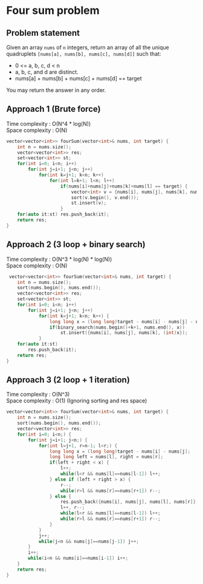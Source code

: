 # Four sum problem

## Problem statement

Given an array `nums` of `n` integers, return an array of all the unique quadruplets `[nums[a], nums[b], nums[c], nums[d]]` such that:

- 0 <= a, b, c, d < n
- a, b, c, and d are distinct.
- nums[a] + nums[b] + nums[c] + nums[d] == target

You may return the answer in any order.

## Approach 1 (Brute force)

Time complexity : O(N^4 \* log(N))  
Space complexity : O(N)

```cpp
vector<vector<int>> fourSum(vector<int>& nums, int target) {
    int n = nums.size();
    vector<vector<int>> res;
    set<vector<int>> st;
    for(int i=0; i<n; i++)
        for(int j=i+1; j<n; j++)
            for(int k=j+1; k<n; k++)
                for(int l=k+1; l<n; l++)
                    if(nums[i]+nums[j]+nums[k]+nums[l] == target) {
                        vector<int> v = {nums[i], nums[j], nums[k], nums[l]};
                        sort(v.begin(), v.end());
                        st.insert(v);
                    }
    for(auto it:st) res.push_back(it);
    return res;
}
```

## Approach 2 (3 loop + binary search)

Time complexity : O(N^3 \* log(N) \* log(N))  
Space complexity : O(N)

```cpp
 vector<vector<int>> fourSum(vector<int>& nums, int target) {
    int n = nums.size();
    sort(nums.begin(), nums.end());
    vector<vector<int>> res;
    set<vector<int>> st;
    for(int i=0; i<n; i++)
        for(int j=i+1; j<n; j++)
            for(int k=j+1; k<n; k++) {
                long long x = (long long)target - nums[i] - nums[j] - nums[k];
                if(binary_search(nums.begin()+k+1, nums.end(), x))
                    st.insert({nums[i], nums[j], nums[k], (int)x});
            }
    for(auto it:st)
        res.push_back(it);
    return res;
}
```

## Approach 3 (2 loop + 1 iteration)

Time complexity : O(N^3)  
Space complexity : O(1) (Ignoring sorting and res space)

```cpp
vector<vector<int>> fourSum(vector<int>& nums, int target) {
    int n = nums.size();
    sort(nums.begin(), nums.end());
    vector<vector<int>> res;
    for(int i=0; i<n;) {
        for(int j=i+1; j<n;) {
            for(int l=j+1, r=n-1; l<r;) {
                long long x = (long long)target - nums[i] - nums[j];
                long long left = nums[l], right = nums[r];
                if(left + right < x) {
                    l++;
                    while(l<r && nums[l]==nums[l-1]) l++;
                } else if (left + right > x) {
                    r--;
                    while(r>l && nums[r]==nums[r+1]) r--;
                } else {
                    res.push_back({nums[i], nums[j], nums[l], nums[r]});
                    l++, r--;
                    while(l<r && nums[l]==nums[l-1]) l++;
                    while(r>l && nums[r]==nums[r+1]) r--;
                }
            }
            j++;
            while(j<n && nums[j]==nums[j-1]) j++;
        }
        i++;
        while(i<n && nums[i]==nums[i-1]) i++;
    }
    return res;
}
```

